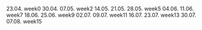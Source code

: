 23.04. week0
30.04.
07.05. week2
14.05. 
21.05.
28.05. week5
04.06.
11.06. week7
18.06.
25.06. week9
02.07.
09.07. week11
16.07.
23.07. week13
30.07.
07.08. week15

